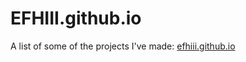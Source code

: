 # EFHIII.github.io
A list of some of the projects I've made: [efhiii.github.io](https:///efhiii.github.io)
